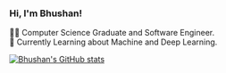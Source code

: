 ### Hi, I'm Bhushan!

👨‍💻 Computer Science Graduate and Software Engineer. <br/>
💭 Currently Learning about Machine and Deep Learning. <br/>

<!-- GitHub Stats from https://github.com/anuraghazra/github-readme-stats -->
[![Bhushan's GitHub stats](https://github-readme-stats.vercel.app/api?username=BhushanGholekar)](https://github.com/kakashiiii09/github-readme-stats)
